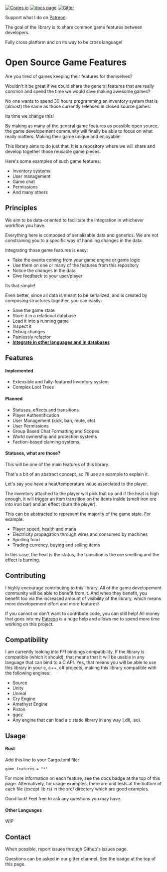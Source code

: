[![Crates.io][s1]][ci] [![docs page][docs-badge]][docs] [![Gitter][gitter]][gitter_badge]

[s1]: https://img.shields.io/crates/v/game_features.svg
[ci]: https://crates.io/crates/game_features
[docs-badge]: https://img.shields.io/badge/docs-website-blue.svg
[docs]: https://docs.rs/game_features
[gitter]: https://badges.gitter.im/OpenSourceGameFeatures/general.svg
[gitter_badge]: https://gitter.im/OpenSourceGameFeatures/general?utm_source=badge&utm_medium=badge&utm_campaign=pr-badge

Support what I do on [Patreon](https://www.patreon.com/jojolepro).


The goal of the library is to share common game features between developers.

Fully cross platform and on its way to be cross language!

# Open Source Game Features

Are you tired of games keeping their features for themselves?

Wouldn't it be great if we could share the general features that are really common and spend the time we would save making awesome games?

No one wants to spend 30 hours programming an inventory system that is (almost) the same as those currently released in closed source games.

Its time we change this!

By making as many of the general game features as possible open source, the game developement community will finally be able to focus on what really matters: Making their game unique and enjoyable! 

This library aims to do just that. It is a repository where we will share and develop together those reusable game pieces.

Here's some examples of such game features:
* Inventory systems
* User management
* Game chat
* Permissions 
* And many others

## Principles

We aim to be data-oriented to facilitate the integration in whichever workflow you have.

Everything here is composed of serializable data and generics. We are not constraining you to a specific way of handling changes in the data.

Integrating those game features is easy:
* Take the events coming from your game engine or game logic
* Use them on one or many of the features from this repository
* Notice the changes in the data
* Give feedback to your user/player

Its that simple!

Even better, since all data is meant to be serialized, and is created by composing structures together, you can easily:
* Save the game state
* Store it in a relational database
* Load it into a running game
* Inspect it
* Debug changes
* Painlessly refactor
* **[Integrate in other languages and in databases](#Compatibility)**

## Features

#### Implemented

* Extensible and fully-featured Inventory system
* Complex Loot Trees

#### Planned

* Statuses, effects and transitions
* Player Authentification
* User Management (kick, ban, mute, etc)
* User Permissions
* Group Based Chat Formatting and Scopes
* World ownership and protection systems
* Faction-based claiming systems.


#### Statuses, what are those?

This will be one of the main features of this library.

That's a bit of an abstract concept, so I'll use an example to explain it.

Let's say you have a heat/temperature value associated to the player.

The inventory attached to the player will pick that up and if the heat is high enough, it will trigger an item transition on the items inside (smelt iron ore into iron bar) and an effect (burn the player).

This can be abstracted to represent the majority of the game state. For example:

* Player speed, health and mana
* Electricity propagation through wires and consumed by machines
* Spoiling food
* Trading currency, buying and selling items

In this case, the heat is the status, the transition is the ore smelting and the effect is burning.

## Contributing

I highly encourage contributing to this library. All of the game developement community will be able to benefit from it.
And when they benefit, you benefit too via the increased amount of visibility of the library, which means more developement effort and more features!

If you cannot or don't want to contribute code, you can still help!
All money that goes into my [Patreon](https://www.patreon.com/jojolepro) is a huge help and allows me to spend more time working on this project.

## Compatibility

I am currently looking into FFI bindings compatibility.
If the library is compatible (which it should), that means that it will be usable in any language that can bind to a C API.
Yes, that means you will be able to use this library in your c, c++, c# projects, making this library compatible with the following engines:
* Source
* Unity
* Unreal
* Cry Engine
* Amethyst Engine
* Piston
* ggez
* Any engine that can load a c static library in any way (.dll, .so).

## Usage

#### Rust

Add this line to your Cargo.toml file:
```
game_features = "*"
```

For more information on each feature, see the docs badge at the top of this page.
Alternatively, for usage examples, there are unit tests at the bottom of each file (except lib.rs) in the src/ directory which are good examples.

Good luck! Feel free to ask any questions you may have.

#### Other Languages
WIP

## Contact

When possible, report issues through Github's issues page.

Questions can be asked in our gitter channel. See the badge at the top of this page.

